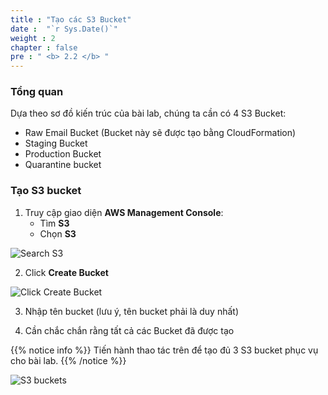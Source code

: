 ```yaml
---
title : "Tạo các S3 Bucket"
date :  "`r Sys.Date()`" 
weight : 2
chapter : false
pre : " <b> 2.2 </b> "
---
```


### Tổng quan

Dựa theo sơ đồ kiến trúc của bài lab, chúng ta cần có 4 S3 Bucket:
   - Raw Email Bucket (Bucket này sẽ được tạo bằng CloudFormation)
   - Staging Bucket
   - Production Bucket
   - Quarantine bucket

### Tạo S3 bucket

1. Truy cập giao diện **AWS Management Console**:
   - Tìm **S3**
   - Chọn **S3**

![Search S3](/images/2.prerequisite/004-search-s3.png)

2. Click **Create Bucket**

![Click Create Bucket](/images/2.prerequisite/005-create-bucket-button.png)

3. Nhập tên bucket (lưu ý, tên bucket phải là duy nhất)

4. Cần chắc chắn rằng tất cả các Bucket đã được tạo

{{% notice info %}}
Tiến hành thao tác trên để tạo đủ 3 S3 bucket phục vụ cho bài lab.
{{% /notice %}}

![S3 buckets](/images/2.prerequisite/014-create-bucket.png)